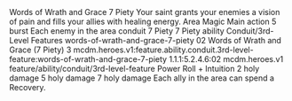 <ability>
  <name>Words of Wrath and Grace</name>
  <cost>7 Piety</cost>
  <flavor>Your saint grants your enemies a vision of pain and fills your allies with healing energy.</flavor>
  <keywords>
    <keyword>Area</keyword>
    <keyword>Magic</keyword>
  </keywords>
  <type>Main action</type>
  <distance>5 burst</distance>
  <target>Each enemy in the area</target>
  <metadata>
    <class>conduit</class>
    <cost>7 Piety</cost>
    <cost_amount>7</cost_amount>
    <cost_resource>Piety</cost_resource>
    <feature_type>ability</feature_type>
    <file_dpath>Conduit/3rd-Level Features</file_dpath>
    <item_id>words-of-wrath-and-grace-7-piety</item_id>
    <item_index>02</item_index>
    <item_name>Words of Wrath and Grace (7 Piety)</item_name>
    <level>3</level>
    <scc>mcdm.heroes.v1:feature.ability.conduit.3rd-level-feature:words-of-wrath-and-grace-7-piety</scc>
    <scdc>1.1.1:5.2.4.6:02</scdc>
    <source>mcdm.heroes.v1</source>
    <type>feature/ability/conduit/3rd-level-feature</type>
  </metadata>
  <effects>
    <effect type="roll">
      <roll>Power Roll + Intuition</roll>
      <t1>2 holy damage</t1>
      <t2>5 holy damage</t2>
      <t3>7 holy damage</t3>
    </effect>
    <effect type="mundane">Each ally in the area can spend a Recovery.</effect>
  </effects>
</ability>

